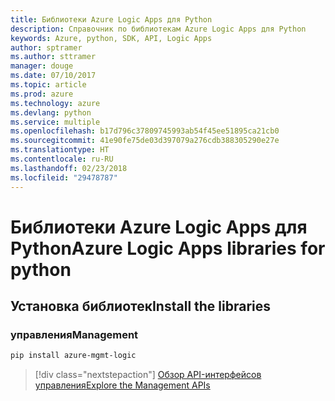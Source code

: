```yaml
---
title: Библиотеки Azure Logic Apps для Python
description: Справочник по библиотекам Azure Logic Apps для Python
keywords: Azure, python, SDK, API, Logic Apps
author: sptramer
ms.author: sttramer
manager: douge
ms.date: 07/10/2017
ms.topic: article
ms.prod: azure
ms.technology: azure
ms.devlang: python
ms.service: multiple
ms.openlocfilehash: b17d796c37809745993ab54f45ee51895ca21cb0
ms.sourcegitcommit: 41e90fe75de03d397079a276cdb388305290e27e
ms.translationtype: HT
ms.contentlocale: ru-RU
ms.lasthandoff: 02/23/2018
ms.locfileid: "29478787"
---
```

# <a name="azure-logic-apps-libraries-for-python"></a><span data-ttu-id="f3c41-104">Библиотеки Azure Logic Apps для Python</span><span class="sxs-lookup"><span data-stu-id="f3c41-104">Azure Logic Apps libraries for python</span></span>

## <a name="install-the-libraries"></a><span data-ttu-id="f3c41-105">Установка библиотек</span><span class="sxs-lookup"><span data-stu-id="f3c41-105">Install the libraries</span></span>


### <a name="management"></a><span data-ttu-id="f3c41-106">управления</span><span class="sxs-lookup"><span data-stu-id="f3c41-106">Management</span></span>

```bash
pip install azure-mgmt-logic
```
> [!div class="nextstepaction"]
> [<span data-ttu-id="f3c41-107">Обзор API-интерфейсов управления</span><span class="sxs-lookup"><span data-stu-id="f3c41-107">Explore the Management APIs</span></span>](/python/api/overview/azure/logicapps/management)